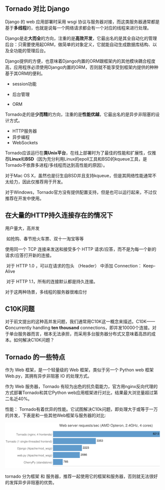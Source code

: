 ## Tornado 对比 Django

Django 的 web 应用部署时采用 wsgi 协议与服务器对接，而这类服务器通常都是基于**多线程**的，也就是说每一个网络请求都会有一个对应的线程来进行处理。

Django是走**大而全**的方向，注重的是**高效开发**，它最出名的是其全自动化的管理后台：只需要使用起ORM，做简单的对象定义，它就能自动生成数据库结构、以及全功能的管理后台。

Django提供的方便，也意味着Django内置的ORM跟框架内的其他模块耦合程度高，应用程序必须使用Django内置的ORM，否则就不能享受到框架内提供的种种基于其ORM的便利。

- session功能

- 后台管理

- ORM


Tornado走的是**少而精**的方向，注重的是**性能优越**，它最出名的是异步非阻塞的设计方式。

- HTTP服务器
- 异步编程
- WebSockets



Tornado应该运行在**类Unix平台**，在线上部署时为了最佳的性能和扩展性，仅推荐**Linux**和**BSD**（因为充分利用Linux的epoll工具和BSD的kqueue工具，是Tornado不依靠多进程/多线程而达到高性能的原因）。

对于Mac OS X，虽然也是衍生自BSD并且支持kqueue，但是其网络性能通常不太给力，因此仅推荐用于开发。

对于Windows，Tornado官方没有提供配置支持，但是也可以运行起来，不过仅推荐在开发中使用。



## 在大量的HTTP持久连接存在的情况下

用户量大，高并发

​	如抢购、春节抢火车票、双十一淘宝等等

使用同一个 TCP 连接来发送和接受多个 HTTP 请求/应答，而不是为每一个新的请求/应答打开新的连接。

​	对于 HTTP 1.0 ，可以在请求的包头 （Header） 中添加 Connection： Keep-Alive

​	对于 HTTP 1.1，所有的连接默认都是持久连接。

对于这两种场景，多线程的服务器很难应付



## C10K问题

对于前文提出的这种高并发问题，我们通常用C10K这一概念来描述。C10K—— **C**oncurrently handling **ten thousand** connections，即并发10000个连接。对于单台服务器而言，根本无法承担，而采用多台服务器分布式又意味着高昂的成本。如何解决C10K问题？



## Tornado 的一些特点

作为 Web 框架，是一个轻量级的 Web 框架，类似于另一个 Python web 框架 Web.py，其拥有异步非阻塞 IO 的处理方式。

作为 Web 服务器，Tornado 有较为出色的抗负载能力，官方用nginx反向代理的方式部署Tornado和其它Python web应用框架进行对比，结果最大浏览量超过第二名近40%。

性能： Tornado有着优异的性能。它试图解决C10k问题，即处理大于或等于一万的并发，下表是和一些其他Web框架与服务器的对比:

![Tornadoæ§è½](../images/tornado_performance.png)

tornado 分为框架 和 服务器，推荐一起使用它的框架和服务器，否则就无法很好的发挥异步非阻塞的优势。